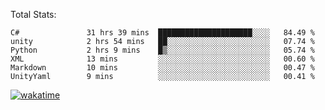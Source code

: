 Total Stats:
<!--START_SECTION:waka-->

```text
C#               31 hrs 39 mins  █████████████████████░░░░   84.49 %
unity            2 hrs 54 mins   ██░░░░░░░░░░░░░░░░░░░░░░░   07.74 %
Python           2 hrs 9 mins    █▒░░░░░░░░░░░░░░░░░░░░░░░   05.74 %
XML              13 mins         ░░░░░░░░░░░░░░░░░░░░░░░░░   00.60 %
Markdown         10 mins         ░░░░░░░░░░░░░░░░░░░░░░░░░   00.47 %
UnityYaml        9 mins          ░░░░░░░░░░░░░░░░░░░░░░░░░   00.41 %
```

<!--END_SECTION:waka-->

[![wakatime](https://wakatime.com/badge/user/d6a1e036-2153-43d6-9604-0dce67457b7f.svg)](https://wakatime.com/@d6a1e036-2153-43d6-9604-0dce67457b7f)
